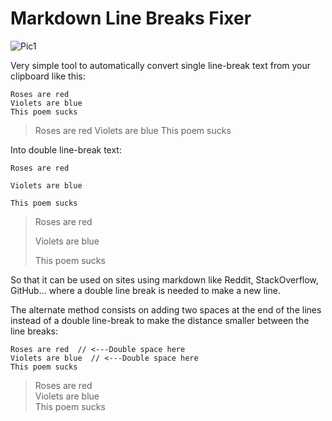# Markdown Line Breaks Fixer

![Pic1](https://i.imgur.com/yXkiZrG.png)

Very simple tool to automatically convert single line-break text from your clipboard like this:

```
Roses are red
Violets are blue
This poem sucks
```

> Roses are red
> Violets are blue
> This poem sucks


Into double line-break text:

```
Roses are red

Violets are blue

This poem sucks
```

> Roses are red
> 
> Violets are blue
> 
> This poem sucks


So that it can be used on sites using markdown like Reddit, StackOverflow, GitHub... where a double line break is needed to make a new line.

The alternate method consists on adding two spaces at the end of the lines instead of a double line-break to make the distance smaller between the line breaks:

    Roses are red  // <---Double space here
    Violets are blue  // <---Double space here
    This poem sucks

> Roses are red  
> Violets are blue  
> This poem sucks  

